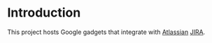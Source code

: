 # Introduction #

This project hosts Google gadgets that integrate with [Atlassian](http://www.atlassian.com/) [JIRA](http://www.atlassian.com/software/jira).